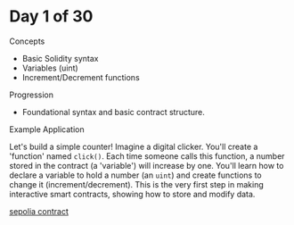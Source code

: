 # Day 1 of 30

Concepts

- Basic Solidity syntax
- Variables (uint)
- Increment/Decrement functions

Progression

- Foundational syntax and basic contract structure.

Example Application

Let's build a simple counter! Imagine a digital clicker. You'll create a 'function' named `click()`. Each time someone calls this function, a number stored in the contract (a 'variable') will increase by one. You'll learn how to declare a variable to hold a number (an `uint`) and create functions to change it (increment/decrement). This is the very first step in making interactive smart contracts, showing how to store and modify data.

[sepolia contract](https://sepolia.etherscan.io/address/0x5e09b771Eb89F446a2f187f4b217F44271De7E2F#code)
